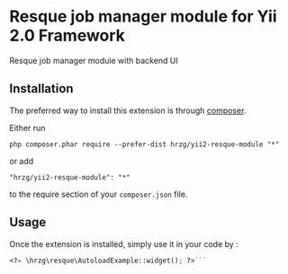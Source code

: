 Resque job manager module for Yii 2.0 Framework
===============================================
Resque job manager module with backend UI

Installation
------------

The preferred way to install this extension is through [composer](http://getcomposer.org/download/).

Either run

```
php composer.phar require --prefer-dist hrzg/yii2-resque-module "*"
```

or add

```
"hrzg/yii2-resque-module": "*"
```

to the require section of your `composer.json` file.


Usage
-----

Once the extension is installed, simply use it in your code by  :

```php
<?= \hrzg\resque\AutoloadExample::widget(); ?>```